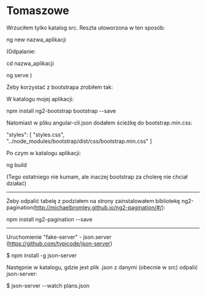 # Tomaszowe

Wrzuciłem tylko katalog src. Reszta utoworzona w ten sposób:

ng new nazwa_aplikacji

(Odpalanie:

cd nazwa_aplikacji

ng serve
)

Żeby korzystać z bootstrapa zrobiłem tak:

  W katalogu mojej aplikacji:

  npm install ng2-bootstrap bootstrap --save
  
  Natomiast w pliku angular-cli.json dodałem ścieżkę do bootstrap.min.css:
  
  "styles": [
        "styles.css",
        "../node_modules/bootstrap/dist/css/bootstrap.min.css"
      ]
      
  Po czym w katalogu aplikacji:
  
  ng build
  
  (Tego ostatniego nie kumam, ale inaczej bootstrap za cholerę nie chciał działać)
  
  ----------------
  
  Żeby odpalić tabelę z podziałem na strony zainstalowałem bibliotekę ng2-pagination(http://michaelbromley.github.io/ng2-pagination/#/):
  
npm install ng2-pagination --save

--------------------

  Uruchomienie "fake-server" - json.server (https://github.com/typicode/json-server)
  
  $ npm install -g json-server
  
  Następnie w katalogu, gdzie jest plik .json z danymi (obecnie w src) odpalić json-server:
  
  $ json-server --watch plans.json
